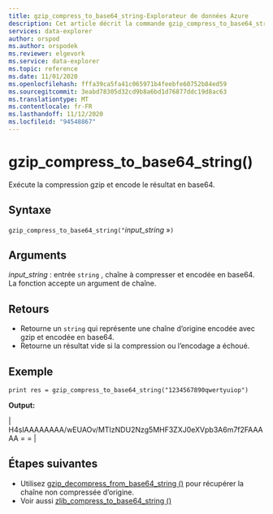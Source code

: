 ```yaml
---
title: gzip_compress_to_base64_string-Explorateur de données Azure
description: Cet article décrit la commande gzip_compress_to_base64_string () dans Azure Explorateur de données.
services: data-explorer
author: orspod
ms.author: orspodek
ms.reviewer: elgevork
ms.service: data-explorer
ms.topic: reference
ms.date: 11/01/2020
ms.openlocfilehash: fffa39ca5fa41c065971b4feebfe60752b84ed59
ms.sourcegitcommit: 3eabd78305d32cd9b8a6bd1d76877ddc19d8ac63
ms.translationtype: MT
ms.contentlocale: fr-FR
ms.lasthandoff: 11/12/2020
ms.locfileid: "94548867"
---
```

# <a name="gzip_compress_to_base64_string"></a>gzip_compress_to_base64_string()

Exécute la compression gzip et encode le résultat en base64.


## <a name="syntax"></a>Syntaxe

`gzip_compress_to_base64_string("`*input_string* »`)`

## <a name="arguments"></a>Arguments

*input_string* : entrée `string` , chaîne à compresser et encodée en base64. La fonction accepte un argument de chaîne.

## <a name="returns"></a>Retours

* Retourne un `string` qui représente une chaîne d’origine encodée avec gzip et encodée en base64. 
* Retourne un résultat vide si la compression ou l’encodage a échoué.

## <a name="example"></a>Exemple
```kusto
print res = gzip_compress_to_base64_string("1234567890qwertyuiop")
```

**Output:** 

| H4sIAAAAAAAA/wEUAOv/MTIzNDU2Nzg5MHF3ZXJ0eXVpb3A6m7f2FAAAAA = = |

## <a name="next-steps"></a>Étapes suivantes

* Utilisez [gzip_decompress_from_base64_string ()](gzip-base64-decompress.md) pour récupérer la chaîne non compressée d’origine.
* Voir aussi [zlib_compress_to_base64_string ()](zlib-base64-compress.md)
